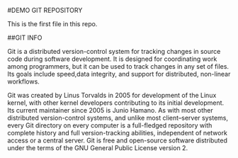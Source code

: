 #DEMO GIT REPOSITORY

This is the first file in this repo.

##GIT INFO

Git is a distributed version-control system for tracking changes in source code during software development.
It is designed for coordinating work among programmers, but it can be used to track changes in any set of files. 
Its goals include speed,data integrity, and support for distributed, non-linear workflows.

Git was created by Linus Torvalds in 2005 for development of the Linux kernel, with other kernel developers contributing to its initial development.
Its current maintainer since 2005 is Junio Hamano. As with most other distributed version-control systems, and unlike most client–server systems, every Git directory on every computer is a full-fledged repository with complete history and full version-tracking abilities, independent of network access or a central server.
Git is free and open-source software distributed under the terms of the GNU General Public License version 2.